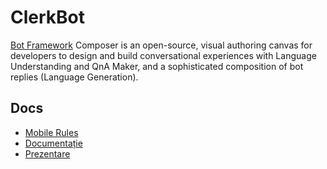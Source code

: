 ﻿# ClerkBot

[Bot Framework](https://dev.botframework.com/) Composer is an open-source, visual authoring canvas for developers to design and build conversational experiences with Language Understanding and QnA Maker, and a sophisticated composition of bot replies (Language Generation).

## Docs

- [Mobile Rules](https://docs.google.com/spreadsheets/d/1HjkYMhAgxAiYIaWoANTiFn6AVLGO3t9-C_EUzP6Sy0s/edit?usp=sharing)
- [Documentație](https://drive.google.com/file/d/17b5V0WznG5BwVEXx9rcryBQBdizLSp9K/view?usp=sharing)
- [Prezentare](https://docs.google.com/presentation/d/1IiPD1SARgezdTky9s0QqGjzsBwHrSNC9KNR2JgUakBg/edit?usp=sharing)
